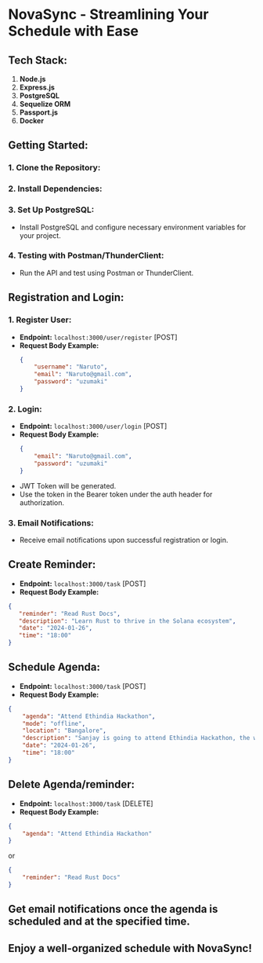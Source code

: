 # NovaSync - Streamlining Your Schedule with Ease

## Tech Stack:

1. **Node.js**
2. **Express.js**
3. **PostgreSQL**
4. **Sequelize ORM**
5. **Passport.js**
6. **Docker**

## Getting Started:

### 1. Clone the Repository:

### 2. Install Dependencies:


### 3. Set Up PostgreSQL:
- Install PostgreSQL and configure necessary environment variables for your project.

### 4. Testing with Postman/ThunderClient:
- Run the API and test using Postman or ThunderClient.

## Registration and Login:

### 1. Register User:
- **Endpoint:** `localhost:3000/user/register` [POST]
- **Request Body Example:**
  ```json
  {
      "username": "Naruto",
      "email": "Naruto@gmail.com",
      "password": "uzumaki"
  }
  ```

### 2. Login:
- **Endpoint:** `localhost:3000/user/login` [POST]
- **Request Body Example:**
  ```json
  {
      "email": "Naruto@gmail.com",
      "password": "uzumaki"
  }
  ```
- JWT Token will be generated.
- Use the token in the Bearer token under the auth header for authorization.

### 3. Email Notifications:
- Receive email notifications upon successful registration or login.

## Create Reminder:

- **Endpoint:** `localhost:3000/task` [POST]
- **Request Body Example:**
```json
{
   "reminder": "Read Rust Docs",
   "description": "Learn Rust to thrive in the Solana ecosystem",
   "date": "2024-01-26",
   "time": "18:00"
}
```

## Schedule Agenda:

- **Endpoint:** `localhost:3000/task` [POST]
- **Request Body Example:**
```json
{
    "agenda": "Attend Ethindia Hackathon",
    "mode": "offline",
    "location": "Bangalore",
    "description": "Sanjay is going to attend Ethindia Hackathon, the world's biggest Ethereum hackathon",
    "date": "2024-01-26",
    "time": "18:00"
}
```

## Delete Agenda/reminder:

- **Endpoint:** `localhost:3000/task` [DELETE]
- **Request Body Example:**
```json
{
    "agenda": "Attend Ethindia Hackathon"
}
```

or

```json
{
    "reminder": "Read Rust Docs"
}
```

## Get email notifications once the agenda is scheduled and at the specified time.
## Enjoy a well-organized schedule with NovaSync!

